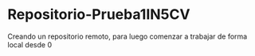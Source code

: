 # Repositorio-Prueba1IN5CV
Creando un repositorio remoto, para luego comenzar a trabajar de forma local desde 0
